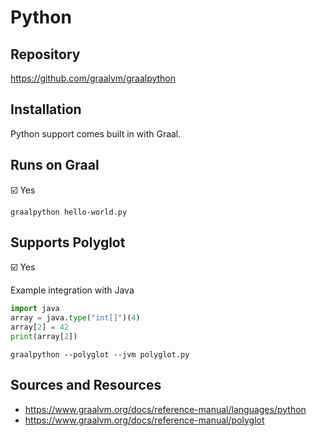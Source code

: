 # Python

## Repository

<https://github.com/graalvm/graalpython>

## Installation

Python support comes built in with Graal.

## Runs on Graal

:ballot_box_with_check: Yes

```shell
graalpython hello-world.py
```

## Supports Polyglot

:ballot_box_with_check: Yes

Example integration with Java

```python
import java
array = java.type("int[]")(4)
array[2] = 42
print(array[2])
```

```shell
graalpython --polyglot --jvm polyglot.py
```

## Sources and Resources

- <https://www.graalvm.org/docs/reference-manual/languages/python>
- <https://www.graalvm.org/docs/reference-manual/polyglot>

[graal updater]: https://www.graalvm.org/docs/reference-manual/graal-updater
